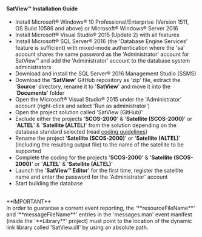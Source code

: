 #### SatView™ Installation Guide<br />
- Install Microsoft® Windows® 10 Professional/Enterprise (Version 1511, OS Build 10586 and above) or Microsoft® Windows® Server 2016
- Install Microsoft® Visual Studio® 2015 (Update 2) with all features
- Install Microsoft® SQL Server® 2016 (the 'Database Engine Services' feature is sufficient) with mixed-mode authentication where the 'sa' account shares the same password as the 'Administrator' account for SatView™ and add the 'Administrator' account to the database system administrators
- Download and install the SQL Server® 2016 Management Studio (SSMS)
- Download the '**SatView**' GitHub repository as 'zip' file, extract the '**Source**' directory, rename it to '**SatView**' and move it into the '**Documents**' folder
- Open the Microsoft® Visual Studio® 2015 under the 'Administrator' account (right-click and select 'Run as administrator')
- Open the project solution called 'SatView (GitHub)'
- Exclude either the projects '**SCOS-2000**' & '**Satellite (SCOS-2000)**' or '**ALTEL**' & '**Satellite (ALTEL)**' from the solution  depending on the database standard selected (read [coding guidelines](Coding.md))
- Rename the project '**Satellite (SCOS-2000)**' or '**Satellite (ALTEL)**' (including the resulting output file) to the name of the satellite to be supported
- Complete the coding for the projects '**SCOS-2000**' & '**Satellite (SCOS-2000)**' or '**ALTEL**' & '**Satellite (ALTEL)**'
- Launch the '**SatView™ Editor**' for the first time, register the satellite name and enter the password for the 'Administrator' account
- Start building the database

<br />  
**IMPORTANT**<br />
In order to guarantee a corrent event reporting, the '**resourceFileName**' and '**messageFileName**' entries in the 'messages.man' event manifest (inside the '**Library**' project) must point to the location of the dynamic link library called 'SatView.dll' by using an absolute path.
